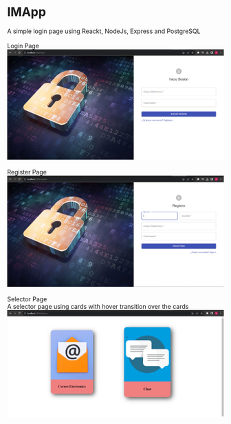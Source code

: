 # IMApp

A simple login page using Reackt, NodeJs, Express and PostgreSQL
<br>
<br>
Login Page
<br>
![IMApp_LoginPage](LoginPage.png)
<br>
<br>
Register Page
<br>
![IMApp_RegisterPage](RegisterPage.png)
<br>
<br>
Selector Page
<br>
A selector page using cards with hover transition over the cards
<br>
![IMApp_SelectorPage](ApplicationSelector.png)

